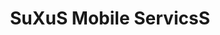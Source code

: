 ---
title: "SuXuS Mobile ServicsS"
url: /trichirapalli/suxus-mobile-servicss/
shop: mobile phone
---